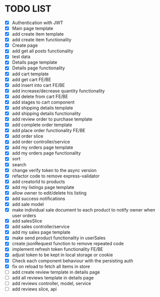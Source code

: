 # TODO LIST
- [x] Authentication with JWT
- [x] Main page template
- [x] add create item template
- [x] add create item functionality
- [x] Create page
- [x] add get all posts functionality
- [x] test data
- [x] Details page template
- [x] Details page functionality
- [x] add cart template
- [x] add get cart FE/BE
- [x] add insert into cart FE/BE
- [x] add increase/decrease quantity functionality
- [x] add delete from cart FE/BE
- [x] add stages to cart component
- [x] add shipping details template
- [x] add shipping details functionality
- [x] add review order to purchase template
- [x] add complete order template
- [x] add place order functionality FE/BE
- [x] add order slice
- [x] add order controller/service
- [x] add my orders page template
- [x] add my orders page functionality
- [x] sort
- [x] search
- [x] change verify token to the async version
- [x] refactor code to remove express-validator
- [x] add creatorId to products
- [x] add my listings page template
- [x] allow owner to edit/delete his listing
- [x] add success notifications
- [x] add sale model
- [x] make individual sale document to each product to notify owner when user orders
- [x] add salesSlice
- [x] add sales controller/service
- [x] add my sales page template
- [x] make send product functionality in userSales
- [x] create jsonRequest function to remove repeated code
- [x] implement refresh token functionality FE/BE
- [x] adjust token to be kept in local storage or cookie
- [x] Check each component behaviour with the persisting auth
- [x] fix on reload to fetch all items in store
- [ ] add create review template in details page
- [ ] add all reviews template in details page
- [ ] add reviews controller, model, service 
- [ ] add reviews slice, api